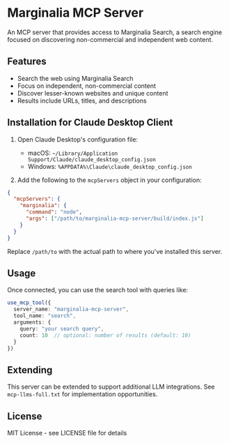 # Marginalia MCP Server

An MCP server that provides access to Marginalia Search, a search engine focused on discovering non-commercial and independent web content.

## Features

- Search the web using Marginalia Search
- Focus on independent, non-commercial content
- Discover lesser-known websites and unique content
- Results include URLs, titles, and descriptions

## Installation for Claude Desktop Client

1. Open Claude Desktop's configuration file:
   - macOS: `~/Library/Application Support/Claude/claude_desktop_config.json`
   - Windows: `%APPDATA%\Claude\claude_desktop_config.json`

2. Add the following to the `mcpServers` object in your configuration:

```json
{
  "mcpServers": {
    "marginalia": {
      "command": "node",
      "args": ["/path/to/marginalia-mcp-server/build/index.js"]
    }
  }
}
```

Replace `/path/to` with the actual path to where you've installed this server.

## Usage

Once connected, you can use the search tool with queries like:

```typescript
use_mcp_tool({
  server_name: "marginalia-mcp-server",
  tool_name: "search",
  arguments: {
    query: "your search query",
    count: 10  // optional: number of results (default: 10)
  }
})
```

## Extending

This server can be extended to support additional LLM integrations. See `mcp-llms-full.txt` for implementation opportunities.

## License

MIT License - see LICENSE file for details
